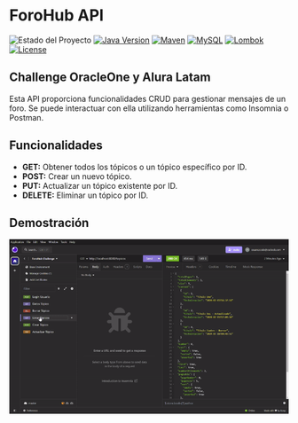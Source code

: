 # ForoHub API

![Estado del Proyecto](https://img.shields.io/badge/Estado-Completo-brightgreen)
[![Java Version](https://img.shields.io/badge/Java-21-red)](https://www.java.com/)
[![Maven](https://img.shields.io/badge/Maven-3.8.1-blue)](https://maven.apache.org/)
[![MySQL](https://img.shields.io/badge/MySQL-8.0-orange)](https://www.mysql.com/)
[![Lombok](https://img.shields.io/badge/Lombok-1.18.22-green)](https://projectlombok.org/)
[![License](https://img.shields.io/badge/License-Open%20Source-yellow)](https://opensource.org/)

## Challenge OracleOne y Alura Latam

Esta API proporciona funcionalidades CRUD para gestionar mensajes de un foro. Se puede interactuar con ella utilizando herramientas como Insomnia o Postman.

## Funcionalidades

- **GET:** Obtener todos los tópicos o un tópico específico por ID.
- **POST:** Crear un nuevo tópico.
- **PUT:** Actualizar un tópico existente por ID.
- **DELETE:** Eliminar un tópico por ID.

## Demostración

![Demo GIF](https://raw.githubusercontent.com/ssuarezcode/forohub-challenge-oracleone/main/demo.gif)
